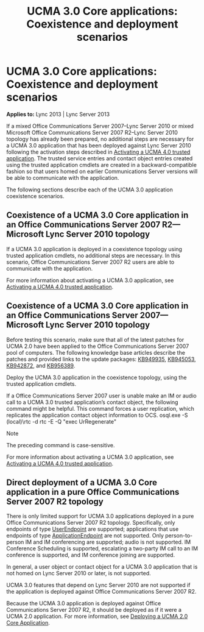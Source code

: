 ﻿---
title: 'UCMA 3.0 Core applications: Coexistence and deployment scenarios'
TOCTitle: 'UCMA 3.0 Core applications: Coexistence and deployment scenarios'
ms:assetid: 90b3c204-a67e-4604-aea2-b2c0c8be51d2
ms:mtpsurl: https://msdn.microsoft.com/en-us/library/Dn466145(v=office.15)
ms:contentKeyID: 57103596
ms.date: 07/25/2014
mtps_version: v=office.15
---

# UCMA 3.0 Core applications: Coexistence and deployment scenarios


**Applies to:** Lync 2013 | Lync Server 2013



If a mixed Office Communications Server 2007–Lync Server 2010 or mixed Microsoft Office Communications Server 2007 R2–Lync Server 2010 topology has already been prepared, no additional steps are necessary for a UCMA 3.0 application that has been deployed against Lync Server 2010 following the activation steps described in [Activating a UCMA 4.0 trusted application](activating-a-ucma-4-0-trusted-application.md). The trusted service entries and contact object entries created using the trusted application cmdlets are created in a backward-compatible fashion so that users homed on earlier Communications Server versions will be able to communicate with the application.

The following sections describe each of the UCMA 3.0 application coexistence scenarios.

## Coexistence of a UCMA 3.0 Core application in an Office Communications Server 2007 R2—Microsoft Lync Server 2010 topology

If a UCMA 3.0 application is deployed in a coexistence topology using trusted application cmdlets, no additional steps are necessary. In this scenario, Office Communications Server 2007 R2 users are able to communicate with the application.

For more information about activating a UCMA 3.0 application, see [Activating a UCMA 4.0 trusted application](activating-a-ucma-4-0-trusted-application.md).

## Coexistence of a UCMA 3.0 Core application in an Office Communications Server 2007—Microsoft Lync Server 2010 topology

Before testing this scenario, make sure that all of the latest patches for UCMA 2.0 have been applied to the Office Communications Server 2007 pool of computers. The following knowledge base articles describe the patches and provided links to the update packages: [KB949935](http://support.microsoft.com/kb/949935), [KB945053](http://support.microsoft.com/kb/945053), [KB942872](http://support.microsoft.com/kb/942872), and [KB956389](http://support.microsoft.com/kb/956389).

Deploy the UCMA 3.0 application in the coexistence topology, using the trusted application cmdlets.

If a Office Communications Server 2007 user is unable make an IM or audio call to a UCMA 3.0 trusted application’s contact object, the following command might be helpful. This command forces a user replication, which replicates the application contact object information to OCS. osql.exe -S (local)\\rtc -d rtc -E -Q "exec UrRegenerate"


> [!NOTE]
> <P>The preceding command is case-sensitive.</P>



For more information about activating a UCMA 3.0 application, see [Activating a UCMA 4.0 trusted application](activating-a-ucma-4-0-trusted-application.md).

## Direct deployment of a UCMA 3.0 Core application in a pure Office Communications Server 2007 R2 topology

There is only limited support for UCMA 3.0 applications deployed in a pure Office Communications Server 2007 R2 topology. Specifically, only endpoints of type [UserEndpoint](https://msdn.microsoft.com/en-us/library/hh348819\(v=office.15\)) are supported; applications that use endpoints of type [ApplicationEndpoint](https://msdn.microsoft.com/en-us/library/hh384825\(v=office.15\)) are not supported. Only person-to-person IM and IM conferencing are supported; audio is not supported. IM Conference Scheduling is supported, escalating a two-party IM call to an IM conference is supported, and IM conference joining are supported.

In general, a user object or contact object for a UCMA 3.0 application that is not homed on Lync Server 2010 or later, is not supported.

UCMA 3.0 features that depend on Lync Server 2010 are not supported if the application is deployed against Office Communications Server 2007 R2.

Because the UCMA 3.0 application is deployed against Office Communications Server 2007 R2, it should be deployed as if it were a UCMA 2.0 application. For more information, see [Deploying a UCMA 2.0 Core Application](http://msdn.microsoft.com/en-us/library/dd280155\(v=office.13\).aspx).

